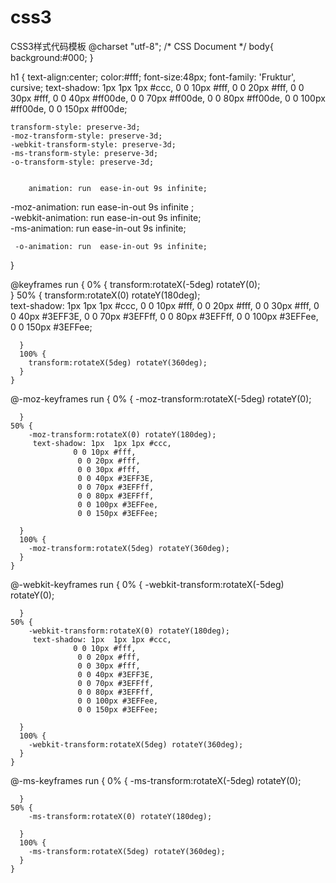 # css3
CSS3样式代码模板
@charset "utf-8";
/* CSS Document */
body{
    background:#000;
    }
  
h1 {
    text-align:center;
    color:#fff;
	font-size:48px;
   font-family: 'Fruktur', cursive;
   text-shadow: 1px  1px 1px #ccc,
                  0 0 10px #fff,
                   0 0 20px #fff,
                   0 0 30px #fff,
                   0 0 40px #ff00de,
                   0 0 70px #ff00de,
                   0 0 80px #ff00de,
                   0 0 100px #ff00de,
                   0 0 150px #ff00de;
				   
	transform-style: preserve-3d;
	-moz-transform-style: preserve-3d;
	-webkit-transform-style: preserve-3d;	
	-ms-transform-style: preserve-3d;			   
	-o-transform-style: preserve-3d;			   

   
        animation: run  ease-in-out 9s infinite;
   -moz-animation: run  ease-in-out 9s infinite ;	
-webkit-animation: run  ease-in-out 9s infinite;	
-ms-animation: run  ease-in-out 9s infinite;	

     -o-animation: run  ease-in-out 9s infinite;	
}

@keyframes run {
      0% {
        transform:rotateX(-5deg) rotateY(0);	
      }
    50% {
        transform:rotateX(0) rotateY(180deg);	
		 text-shadow: 1px  1px 1px #ccc,
                  0 0 10px #fff,
                   0 0 20px #fff,
                   0 0 30px #fff,
                   0 0 40px #3EFF3E,
                   0 0 70px #3EFFff,
                   0 0 80px #3EFFff,
                   0 0 100px #3EFFee,
                   0 0 150px #3EFFee;
                 
      }
      100% {
        transform:rotateX(5deg) rotateY(360deg);	
      }
    }

@-moz-keyframes run {
      0% {
        -moz-transform:rotateX(-5deg) rotateY(0);	

      }
    50% {
        -moz-transform:rotateX(0) rotateY(180deg);	
		 text-shadow: 1px  1px 1px #ccc,
                  0 0 10px #fff,
                   0 0 20px #fff,
                   0 0 30px #fff,
                   0 0 40px #3EFF3E,
                   0 0 70px #3EFFff,
                   0 0 80px #3EFFff,
                   0 0 100px #3EFFee,
                   0 0 150px #3EFFee;
                 
      }
      100% {
        -moz-transform:rotateX(5deg) rotateY(360deg);	
      }
    }

@-webkit-keyframes run {
      0% {
        -webkit-transform:rotateX(-5deg) rotateY(0);	

      }
    50% {
        -webkit-transform:rotateX(0) rotateY(180deg);	
		 text-shadow: 1px  1px 1px #ccc,
                  0 0 10px #fff,
                   0 0 20px #fff,
                   0 0 30px #fff,
                   0 0 40px #3EFF3E,
                   0 0 70px #3EFFff,
                   0 0 80px #3EFFff,
                   0 0 100px #3EFFee,
                   0 0 150px #3EFFee;
                 
      }
      100% {
        -webkit-transform:rotateX(5deg) rotateY(360deg);	
      }
    }
@-ms-keyframes run {
      0% {
        -ms-transform:rotateX(-5deg) rotateY(0);	

      }
    50% {
        -ms-transform:rotateX(0) rotateY(180deg);	
		
      }
      100% {
        -ms-transform:rotateX(5deg) rotateY(360deg);	
      }
    }


</style>

